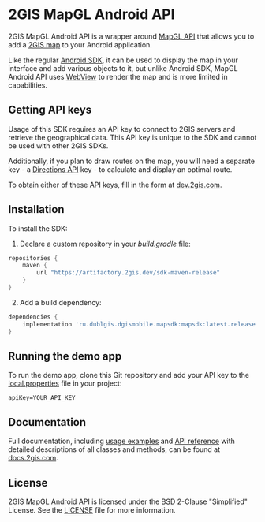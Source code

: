 # 2GIS MapGL Android API

2GIS MapGL Android API is a wrapper around [MapGL API](https://docs.2gis.com/en/mapgl/overview) that allows you to add a [2GIS map](https://2gis.ae/) to your Android application.

Like the regular [Android SDK](https://docs.2gis.com/en/android/sdk/overview), it can be used to display the map in your interface and add various objects to it, but unlike Android SDK, MapGL Android API uses [WebView](https://developer.android.com/reference/android/webkit/WebView) to render the map and is more limited in capabilities.

## Getting API keys

Usage of this SDK requires an API key to connect to 2GIS servers and retrieve the geographical data. This API key is unique to the SDK and cannot be used with other 2GIS SDKs.

Additionally, if you plan to draw routes on the map, you will need a separate key - a [Directions API](https://docs.2gis.com/en/api/navigation/directions/overview) key - to calculate and display an optimal route.

To obtain either of these API keys, fill in the form at [dev.2gis.com](https://dev.2gis.com/order).

## Installation

To install the SDK:

1. Declare a custom repository in your _build.gradle_ file:

```gradle
repositories {
    maven {
        url "https://artifactory.2gis.dev/sdk-maven-release"
    }
}
```

2. Add a build dependency:

```gradle
dependencies {
    implementation 'ru.dublgis.dgismobile.mapsdk:mapsdk:latest.release'
}
```

## Running the demo app

To run the demo app, clone this Git repository and add your API key to the [local.properties](https://developer.android.com/studio/build#properties-files) file in your project:

```
apiKey=YOUR_API_KEY
```

## Documentation

Full documentation, including [usage examples](https://docs.2gis.com/en/android/mapgl/maps/examples) and [API reference](https://docs.2gis.com/en/android/mapgl/maps/reference/mapObjectsByIds) with detailed descriptions of all classes and methods, can be found at [docs.2gis.com](https://docs.2gis.com/en/android/mapgl/maps/overview).

## License

2GIS MapGL Android API is licensed under the BSD 2-Clause "Simplified" License. See the [LICENSE](https://github.com/2gis/MapGL-Android/blob/master/LICENSE) file for more information.
